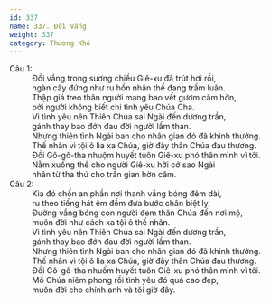 ```yaml
---
id: 337
name: 337. Đồi Vắng
weight: 337
category: Thương Khó
---
```

<dl><dt>Câu 1:</dt><dd data-verse="1">Đồi vắng trong sương chiều Giê-xu đã trút hơi rồi, <br/>ngàn cây đứng như ru hồn nhân thế đang trầm luân. <br/>Thập giá treo thân người mang bao vết gươm căm hờn, <br/>bởi người không biết chi tình yêu Chúa Cha. <br/>Vì tình yêu nên Thiên Chúa sai Ngài đến dương trần, <br/>gánh thay bao đớn đau đời người lầm than. <br/>Nhưng thiên tình Ngài ban cho nhân gian đó đã khinh thường. <br/>Thế nhân vì tội ô lìa xa Chúa, giờ đây thân Chúa đau thương. <br/>Đồi Gô-gô-tha nhuộm huyết tuôn Giê-xu phó thân mình vì tôi. <br/>Nằm xuống thế cho người Giê-xu hỡi cớ sao Ngài <br/>nhân từ tha thứ cho trần gian hờn căm. </dd><dt>Câu 2:</dt><dd data-verse="2">Kìa đó chốn an phần nơi thanh vắng bóng đêm dài, <br/>ru theo tiếng hát êm đềm đưa bước chân biệt ly. <br/>Đường vắng bóng con người đem thân Chúa đến nơi mộ, <br/>muôn đời như cách xa tội ô thế nhân. <br/>Vì tình yêu nên Thiên Chúa sai Ngài đến dương trần, <br/>gánh thay bao đớn đau đời người lầm than. <br/>Nhưng thiên tình Ngài ban cho nhân gian đó đã khinh thường. <br/>Thế nhân vì tội ô lìa xa Chúa, giờ đây thân Chúa đau thương. <br/>Đồi Gô-gô-tha nhuốm huyết tuôn Giê-xu phó thân mình vì tôi. <br/>Mồ Chúa niêm phong rồi tình yêu đó quá cao đẹp, <br/>muôn đời cho chính anh và tôi giờ đây. </dd></dl>
